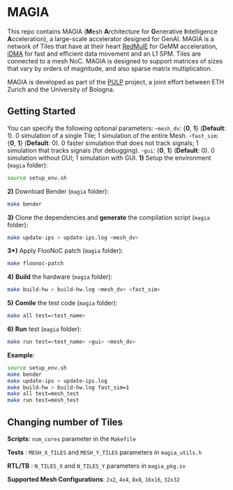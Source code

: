 # MAGIA

This repo contains MAGIA (**M**esh **A**rchitecture for **G**enerative **I**ntelligence **A**cceleration), a large-scale accelerator designed for GenAI. MAGIA is a network of Tiles that have at their heart [RedMulE](https://github.com/pulp-platform/redmule) for GeMM acceleration, [iDMA](https://github.com/pulp-platform/iDMA) for fast and efficient data movement and an L1 SPM. Tiles are connected to a mesh NoC. MAGIA is designed to support matrices of sizes that vary by orders of magnitude, and also sparse matrix multiplication. 

MAGIA is developed as part of the [PULP](https://pulp-platform.org/) project, a joint effort between ETH Zurich and the University of Bologna.


## Getting Started

You can specify the following optional parameters:
-`mesh_dv`: {**0**, **1**} (**Default**: 1). 0 simulation of a single Tile; 1 simulation of the entire Mesh.
-`fast_sim`: {**0**, **1**} (**Default**: 0). 0 faster simulation that does not track signals; 1 simulation that tracks signals (for debugging).
-`gui`: {**0**, **1**} (**Default**: 0). 0 simulation without GUI; 1 simulation with GUI.
**1)** Setup the environment (`magia` folder):
```bash
source setup_env.sh
```
**2)** Download Bender (`magia` folder):
```bash
make bender
```
**3)** Clone the dependencies and **generate** the compilation script (`magia` folder):
```bash
make update-ips > update-ips.log <mesh_dv>
```
**3\*)** Apply FlooNoC patch (`magia` folder):
```bash
make floonoc-patch
```
**4)** **Build** the hardware (`magia` folder):
```bash
make build-hw > build-hw.log <mesh_dv> <fast_sim>
```
**5)** **Comile** the test code (`magia` folder):
```bash
make all test=<test_name>
```
**6)** **Run** test (`magia` folder):
```bash
make run test=<test_name> <gui> <mesh_dv>
```

**Example**:
```bash
source setup_env.sh
make bender
make update-ips > update-ips.log
make build-hw > build-hw.log fast_sim=1
make all test=mesh_test
make run test=mesh_test
```

## Changing number of Tiles
**Scripts**: `num_cores` parameter in the `Makefile`

**Tests**  : `MESH_X_TILES` and `MESH_Y_TILES` parameters in `magia_utils.h`

**RTL/TB** : `N_TILES_X` and `N_TILES_Y` parameters in `magia_pkg.sv`

**Supported Mesh Configurations**: `2x2`, `4x4`, `8x8`, `16x16`, `32x32`
